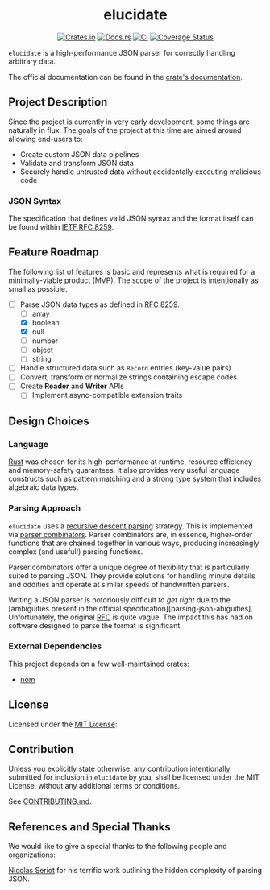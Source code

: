 <div align="center">
  <h1>elucidate</h1>

[![Crates.io](https://img.shields.io/crates/v/elucidate.svg)](https://crates.io/crates/elucidate)
[![Docs.rs](https://docs.rs/elucidate/badge.svg)](https://docs.rs/elucidate)
[![CI](https://github.com/dark-fusion/elucidate/workflows/CI/badge.svg)](https://github.com/dark-fusion/elucidate/actions)
[![Coverage Status](https://coveralls.io/repos/github/dark-fusion/elucidate/badge.svg?branch=main)](https://coveralls.io/github/dark-fusion/elucidate?branch=main)

</div>

`elucidate` is a high-performance JSON parser for correctly handling arbitrary data.

The official documentation can be found in the [crate's documentation][docs-rs].

## Project Description

Since the project is currently in very early development, some things are naturally in flux. The
goals of the project at this time are aimed around allowing end-users to:

- Create custom JSON data pipelines
- Validate and transform JSON data
- Securely handle untrusted data without accidentally executing malicious code

### JSON Syntax

The specification that defines valid JSON syntax and the format itself can be found
within [IETF RFC 8259][rfc-8259].

## Feature Roadmap

The following list of features is basic and represents what is required for a minimally-viable
product (MVP). The scope of the project is intentionally as small as possible.

- [ ] Parse JSON data types as defined in [RFC 8259][rfc-8259].
    - [ ] array
    - [X] boolean
    - [X] null
    - [ ] number
    - [ ] object
    - [ ] string
- [ ] Handle structured data such as `Record` entries (key-value pairs)
- [ ] Convert, transform or normalize strings containing escape codes
- [ ] Create **Reader** and **Writer** APIs
    - [ ] Implement async-compatible extension traits

## Design Choices

### Language

[Rust](https://rust-lang.org/) was chosen for its high-performance at runtime, resource
efficiency and memory-safety guarantees. It also provides very useful language constructs such as
pattern matching and a strong type system that includes algebraic data types.

### Parsing Approach

`elucidate` uses a [recursive descent parsing][recursive-descent-wiki] strategy. This is implemented
via [parser combinators][parser-combinator-wiki]. Parser combinators are, in essence, higher-order
functions that are chained together in various ways, producing increasingly complex (and useful!)
parsing functions.

Parser combinators offer a unique degree of flexibility that is particularly suited to parsing JSON.
They provide solutions for handling
minute details and oddities and operate at similar speeds of handwritten
parsers.

Writing a JSON parser is notoriously difficult _to get right_ due to
the [ambiguities present in the official specification][parsing-json-abiguities]. Unfortunately, the
original [RFC][rfc-8259] is quite vague. The impact this has had on software designed to
parse the format is significant.

### External Dependencies

This project depends on a few well-maintained crates:

- [nom](https://github.com/Geal/nom)

## License

Licensed under the [MIT License](/LICENSE):

## Contribution

Unless you explicitly state otherwise, any contribution intentionally submitted
for inclusion in `elucidate` by you, shall be licensed under the MIT License, without any additional
terms or conditions.

See [CONTRIBUTING.md](/CONTRIBUTING.md).

## References and Special Thanks

We would like to give a special thanks to the following people and organizations:

[Nicolas Seriot](https://seriot.ch/) for his terrific work outlining the hidden complexity of
parsing JSON.

<!-- External links -->

[docs-rs]: https://docs.rs/elucidate/latest/elucidate

[rfc-8259]: https://datatracker.ietf.org/doc/html/rfc8259

[parser-combinator-wiki]: https://en.wikipedia.org/wiki/Parser_combinator

[recursive-descent-wiki]: https://en.wikipedia.org/wiki/Recursive_descent_parser

[parsing-json-minefield]: https://seriot.ch/projects/parsing_json.html

[parsing-json-ambiguities]: https://seriot.ch/projects/parsing_json.html#26
